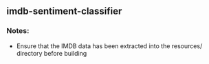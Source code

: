## imdb-sentiment-classifier

### Notes:
- Ensure that the IMDB data has been extracted into the resources/ directory before building
